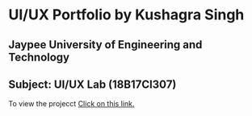 # **UI/UX Portfolio by Kushagra Singh**
## **Jaypee University of Engineering and Technology**
## Subject: UI/UX Lab (18B17CI307)

To view the projecct [Click on this link.](https://https://kushagrasinghx.github.io/uiux_portfolio/)
